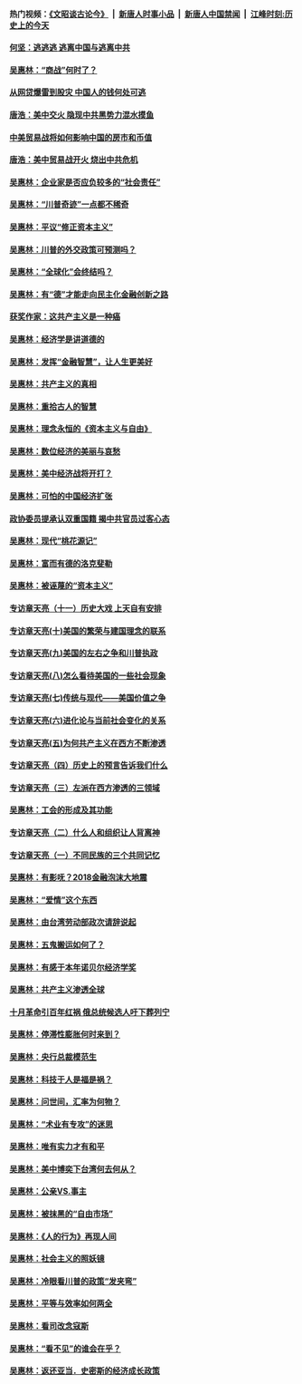 #### 热门视频：[《文昭谈古论今》](https://github.com/gfw-breaker/wenzhao/blob/master/README.md?t=11050633) &nbsp;|&nbsp; [新唐人时事小品](https://github.com/gfw-breaker/ntdtv-comedy/blob/master/README.md?t=11050633) &nbsp;|&nbsp; [新唐人中国禁闻](https://github.com/gfw-breaker/ntdtv-news/blob/master/README.md?t=11050633) &nbsp;|&nbsp; [江峰时刻:历史上的今天](https://github.com/gfw-breaker/today-in-history/blob/master/README.md?t=11050633) 

#### [何坚：逃逃逃 逃离中国与逃离中共](../pages/nsc423/n10592891.md?t=11050633) 

#### [吴惠林：“商战”何时了？](../pages/nsc423/n10573558.md?t=11050633) 

#### [从网贷爆雷到股灾 中国人的钱何处可逃](../pages/nsc423/n10572800.md?t=11050633) 

#### [唐浩：美中交火 隐现中共黑势力混水摸鱼](../pages/nsc423/n10544040.md?t=11050633) 

#### [中美贸易战将如何影响中国的房市和币值](../pages/nsc423/n10543697.md?t=11050633) 

#### [唐浩：美中贸易战开火 烧出中共危机](../pages/nsc423/n10540126.md?t=11050633) 

#### [吴惠林：企业家是否应负较多的“社会责任”](../pages/nsc423/n10535022.md?t=11050633) 

#### [吴惠林：“川普奇迹”一点都不稀奇](../pages/nsc423/n10512808.md?t=11050633) 

#### [吴惠林：平议“修正资本主义”](../pages/nsc423/n10495724.md?t=11050633) 

#### [吴惠林：川普的外交政策可预测吗？](../pages/nsc423/n10462387.md?t=11050633) 

#### [吴惠林：“全球化”会终结吗？](../pages/nsc423/n10452838.md?t=11050633) 

#### [吴惠林：有“德”才能走向民主化金融创新之路](../pages/nsc423/n10432292.md?t=11050633) 

#### [获奖作家：这共产主义是一种癌](../pages/nsc423/n10431541.md?t=11050633) 

#### [吴惠林：经济学是讲道德的](../pages/nsc423/n10398014.md?t=11050633) 

#### [吴惠林：发挥“金融智慧”，让人生更美好](../pages/nsc423/n10375019.md?t=11050633) 

#### [吴惠林：共产主义的真相](../pages/nsc423/n10351394.md?t=11050633) 

#### [吴惠林：重拾古人的智慧](../pages/nsc423/n10337691.md?t=11050633) 

#### [吴惠林：理念永恒的《资本主义与自由》](../pages/nsc423/n10316274.md?t=11050633) 

#### [吴惠林：数位经济的美丽与哀愁](../pages/nsc423/n10292946.md?t=11050633) 

#### [吴惠林：美中经济战将开打？](../pages/nsc423/n10258825.md?t=11050633) 

#### [吴惠林：可怕的中国经济扩张](../pages/nsc423/n10219147.md?t=11050633) 

#### [政协委员提承认双重国籍 揭中共官员过客心态](../pages/nsc423/n10208809.md?t=11050633) 

#### [吴惠林：现代“桃花源记”](../pages/nsc423/n10185234.md?t=11050633) 

#### [吴惠林：富而有德的洛克斐勒](../pages/nsc423/n10142264.md?t=11050633) 

#### [吴惠林：被诬蔑的“资本主义”](../pages/nsc423/n10124816.md?t=11050633) 

#### [专访章天亮（十一）历史大戏 上天自有安排](../pages/nsc423/n10094905.md?t=11050633) 

#### [专访章天亮(十)美国的繁荣与建国理念的联系](../pages/nsc423/n10094899.md?t=11050633) 

#### [专访章天亮(九)美国的左右之争和川普执政](../pages/nsc423/n10094889.md?t=11050633) 

#### [专访章天亮(八)怎么看待美国的一些社会现象](../pages/nsc423/n10094857.md?t=11050633) 

#### [专访章天亮(七)传统与现代——美国价值之争](../pages/nsc423/n10093140.md?t=11050633) 

#### [专访章天亮(六)进化论与当前社会变化的关系](../pages/nsc423/n10092036.md?t=11050633) 

#### [专访章天亮(五)为何共产主义在西方不断渗透](../pages/nsc423/n10083620.md?t=11050633) 

#### [专访章天亮（四）历史上的预言告诉我们什么](../pages/nsc423/n10083606.md?t=11050633) 

#### [专访章天亮（三）左派在西方渗透的三领域](../pages/nsc423/n10081115.md?t=11050633) 

#### [吴惠林：工会的形成及其功能](../pages/nsc423/n10080633.md?t=11050633) 

#### [专访章天亮（二）什么人和组织让人背离神](../pages/nsc423/n10076637.md?t=11050633) 

#### [专访章天亮（一）不同民族的三个共同记忆](../pages/nsc423/n10074188.md?t=11050633) 

#### [吴惠林：有影呒？2018金融泡沫大地震](../pages/nsc423/n10040534.md?t=11050633) 

#### [吴惠林：“爱情”这个东西](../pages/nsc423/n10019423.md?t=11050633) 

#### [吴惠林：由台湾劳动部政次请辞说起](../pages/nsc423/n9979679.md?t=11050633) 

#### [吴惠林：五鬼搬运如何了？](../pages/nsc423/n9925338.md?t=11050633) 

#### [吴惠林：有感于本年诺贝尔经济学奖](../pages/nsc423/n9871883.md?t=11050633) 

#### [吴惠林：共产主义渗透全球](../pages/nsc423/n9812748.md?t=11050633) 

#### [十月革命引百年红祸 俄总统候选人吁下葬列宁](../pages/nsc423/n9810182.md?t=11050633) 

#### [吴惠林：停滞性膨胀何时来到？](../pages/nsc423/n9764136.md?t=11050633) 

#### [吴惠林：央行总裁模范生](../pages/nsc423/n9728134.md?t=11050633) 

#### [吴惠林：科技于人是福是祸？](../pages/nsc423/n9672982.md?t=11050633) 

#### [吴惠林：问世间，汇率为何物？](../pages/nsc423/n9621788.md?t=11050633) 

#### [吴惠林：“术业有专攻”的迷思](../pages/nsc423/n9580363.md?t=11050633) 

#### [吴惠林：唯有实力才有和平](../pages/nsc423/n9529599.md?t=11050633) 

#### [吴惠林：美中博奕下台湾何去何从？](../pages/nsc423/n9483598.md?t=11050633) 

#### [吴惠林：公亲VS.事主](../pages/nsc423/n9425637.md?t=11050633) 

#### [吴惠林：被抹黑的“自由市场”](../pages/nsc423/n9351545.md?t=11050633) 

#### [吴惠林：《人的行为》再现人间](../pages/nsc423/n9296339.md?t=11050633) 

#### [吴惠林：社会主义的照妖镜](../pages/nsc423/n9243460.md?t=11050633) 

#### [吴惠林：冷眼看川普的政策“发夹弯”](../pages/nsc423/n9120684.md?t=11050633) 

#### [吴惠林：平等与效率如何两全](../pages/nsc423/n9075430.md?t=11050633) 

#### [吴惠林：看司改念寇斯](../pages/nsc423/n9024915.md?t=11050633) 

#### [吴惠林：“看不见”的谁会在乎？](../pages/nsc423/n8977488.md?t=11050633) 

#### [吴惠林：返还亚当．史密斯的经济成长政策](../pages/nsc423/n8931896.md?t=11050633) 

